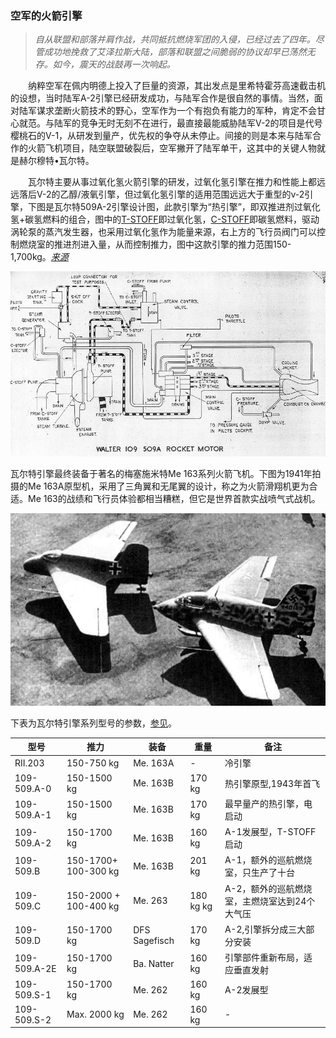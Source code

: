 ### 空军的火箭引擎


> *自从联盟和部落并肩作战，共同抵抗燃烧军团的入侵，已经过去了四年。尽管成功地挽救了艾泽拉斯大陆，部落和联盟之间脆弱的协议却早已荡然无存。如今，震天的战鼓再一次响起。*



　　纳粹空军在佩内明德上投入了巨量的资源，其出发点是里希特霍芬高速截击机的设想，当时陆军A-2引擎已经研发成功，与陆军合作是很自然的事情。当然，面对陆军谋求垄断火箭技术的野心，空军作为一个有抱负有能力的军种，肯定不会甘心就范。与陆军的竞争无时无刻不在进行，最直接最能威胁陆军V-2的项目是代号樱桃石的V-1，从研发到量产，优先权的争夺从未停止。间接的则是本来与陆军合作的火箭飞机项目，陆空联盟破裂后，空军撇开了陆军单干，这其中的关键人物就是赫尔穆特•瓦尔特。

　　瓦尔特主要从事过氧化氢火箭引擎的研发，过氧化氢引擎在推力和性能上都远远落后V-2的乙醇/液氧引擎，但过氧化氢引擎的适用范围远远大于重型的v-2引擎，下图是瓦尔特509A-2引擎设计图，此款引擎为“热引擎”，即双推进剂过氧化氢+碳氢燃料的组合，图中的[T-STOFF](https://en.wikipedia.org/wiki/T-Stoff)即过氧化氢，[C-STOFF](https://en.wikipedia.org/wiki/C-Stoff)即碳氢燃料，驱动涡轮泵的蒸汽发生器，也采用过氧化氢作为能量来源，右上方的飞行员阀门可以控制燃烧室的推进剂进入量，从而控制推力，图中这款引擎的推力范围150-1,700kg。*[来源](http://www.walterwerke.co.uk/walter/me163b5.htm)*

![瓦尔特509A过氧化氢引擎](../styles/walter_509_a-2_motor.jpg)

瓦尔特引擎最终装备于著名的梅塞施米特Me 163系列火箭飞机。下图为1941年拍摄的Me 163A原型机，采用了三角翼和无尾翼的设计，称之为火箭滑翔机更为合适。Me 163的战绩和飞行员体验都相当糟糕，但它是世界首款实战喷气式战机。

![梅塞施米特Me 163A/B](Me_163A_163B.png)

下表为瓦尔特引擎系列型号的参数，[参见](http://www.walterwerke.co.uk/walter/motors.htm)。

| 型号   |  	推力   |  	装备   |  	重量   |  	备注   |
| ----   |  ----    |  	-------   |  -------   |  	------- |
| RII.203 |150-750 kg  |  	Me. 163A      |  -     |   冷引擎|
| 109-509.A-0  | 150-1500 kg  |Me. 163B  | 170 kg |   热引擎原型,1943年首飞|
| 109-509.A-1  | 150-1500 kg  |Me. 163B  | 170 kg |   最早量产的热引擎，电启动|
| 109-509.A-2  | 150-1700 kg  |Me. 163B  | 160 kg |   A-1发展型，T-STOFF启动|
| 109-509.B  | 150-1700+ 100-300 kg  |Me. 163B  | 201 kg |   A-1，额外的巡航燃烧室，只生产了十台|
| 109-509.C  | 150-2000 + 100-400 kg |Me. 263  | 180 kg  kg |   A-2，额外的巡航燃烧室，主燃烧室达到24个大气压|
| 109-509.D  | 150-1700 kg  |DFS Sagefisch   | 170 kg |A-2,引擎拆分成三大部分安装   |
| 109-509.A-2E  | 150-1700 kg  |Ba. Natter    | 160 kg | 引擎部件重新布局，适应垂直发射  |
| 109-509.S-1   | 150-1700 kg  |Me. 262  | 160 kg |   A-2发展型 |
| 109-509.S-2   | Max. 2000 kg |Me. 262  | 160 kg |   - |

